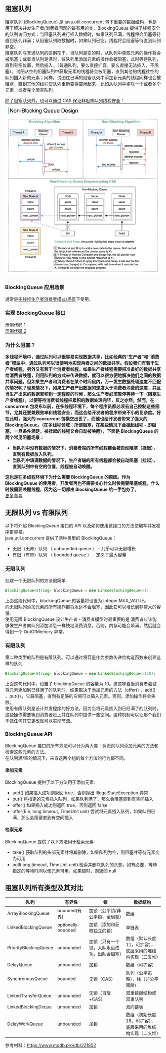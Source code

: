 ## 阻塞队列
阻塞队列 (BlockingQueue) 是 java.util.concurrent 包下重要的数据结构，也是用于解决并发生产者/消费者问题的最有用的类，BlockingQueue 提供了线程安全的队列访问方式：当阻塞队列进行插入数据时，如果队列已满，线程将会阻塞等待直到队列非满；从阻塞队列取数据时，如果队列已空，线程将会阻塞等待直到队列非空。  
阻塞队列与普通队列的区别在于，当队列是空的时，从队列中获取元素的操作将会被阻塞；或者当队列是满时，往队列里添加元素的操作会被阻塞，此时等待队列，直到有空位置，然后插入。（普通队列，要么直接扩容，要么直接无法插入，不阻塞）。试图从空的阻塞队列中获取元素的线程将会被阻塞，直到其他的线程往空的队列插入新的元素；同样，试图往已满的阻塞队列中添加新元素的线程同样也会被阻塞，直到其他的线程使队列重新变得空闲起来，比如从队列中移除一个或者多个元素，或者完全清空队列。  

除了阻塞队列外，也可以通过 CAS 保证非阻塞队列线程安全：  
![](./non-blocking-queue.PNG)
  
### BlockingQueue 应用场景
通常是[多线程生产者消费者模式/场景](../../../Tool%20Sets/Queue.java)下使用。  

### 实现 BlockingQueue 接口
[示例代码 1](MyBlockingQueue.java)  
[示例代码 2](../../../Leetcode%20Practices/algorithms/medium/1188%20Design%20Bounded%20Blocking%20Queue.java)  
  
### 为什么阻塞？
**多线程环境中，通过队列可以很容易实现数据共享，比如经典的“生产者”和“消费者”模型中，通过队列可以很便利地实现两者之间的数据共享。假设我们有若干生产者线程，另外又有若干个消费者线程。如果生产者线程需要把准备好的数据共享给消费者线程，利用队列的方式来传递数据，就可以很方便地解决他们之间的数据共享问题。但如果生产者和消费者在某个时间段内，万一发生数据处理速度不匹配的情况呢？理想情况下，如果生产者产出数据的速度大于消费者消费的速度，并且当生产出来的数据累积到一定程度的时候，那么生产者必须暂停等待一下（阻塞生产者线程），以便等待消费者线程把累积的数据处理完毕，反之亦然。然而，在 concurrent 包发布以前，在多线程环境下，每个程序员都必须去自己控制这些细节，尤其还要兼顾效率和线程安全，而这会给开发者的程序带来不小的复杂度。好在此时，强大的 concurrent 包横空出世了，而他也给开发者带来了强大的 BlockingQueue。（在多线程领域：所谓阻塞，在某些情况下会挂起线程 - 即阻塞，一旦条件满足，被挂起的线程又会自动被唤醒），下面是 BlockingQueue 的两个常见阻塞场景：**  
* **当队列中没有数据的情况下，消费者端的所有线程都会被自动阻塞（挂起），直到有数据放入队列。**
* **当队列中填满数据的情况下，生产者端的所有线程都会被自动阻塞（挂起），直到队列中有空的位置，线程被自动唤醒。**  
  
**这也是在多线程环境下为什么需要 BlockingQueue 的原因。作为 BlockingQueue 的使用者，开发者再也不需要关心什么时候需要阻塞线程，什么时候需要唤醒线程，因为这一切都由 BlockingQueue 给一手包办了。**  
[更多参考](https://www.cnblogs.com/tjudzj/p/4454490.html)  
  
## 无限队列 vs 有限队列
以下将介绍 BlockingQueue 接口的 API 以及如何使用该接口的方法使编写并发程序更容易。  
java.util.concurrent 提供了两种类型的 BlockingQueue：  
* 无限（无界）队列 （ unbounded queue ） - 几乎可以无限增长
* 有限（有界）队列 （ bounded queue ） - 定义了最大容量  
  
### 无限队列
创建一个无限队列的方法很简单  
```java
BlockingQueue<String> blockingQueue = new LinkedBlockingDeque<>();
```
上面这段代码中，blockingQueue 的容量将设置为 Integer.MAX_VALUE。  
向无限队列添加元素的所有操作都将永远不会阻塞，因此它可以增长到非常大的容量。  
使用无限 BlockingQueue 设计生产者 - 消费者模型时最重要的是 消费者应该能够像生产者向队列添加消息一样快地消费消息。否则，内存可能会填满，然后就会得到一个 OutOfMemory 异常。  
  
### 有限队列
第二种类型的队列是有限队列。可以通过将容量作为参数传递给构造函数来创建这样的队列  
```java
BlockingQueue<String> blockingQueue = new LinkedBlockingDeque<>(10);
```
上面这句代码中，设置了 blockingQueue 的容量为 10。这意味着当消费者尝试将元素添加到已经满了的队列时，结果取决于添加元素的方法（offer() 、add() 、put()），它将阻塞，直到有足够的空间可以插入元素。否则，添加操作将会失败。  
使用有限队列是设计并发程序的好方法，因为当将元素插入到已经满了的队列时，这些操作需要等到消费者赶上并在队列中提供一些空间。这种机制可以让那个我们不做任何其它更改就可以实现节流。  
  
### BlockingQueue API
BlockingQueue 接口的所有方法可以分为两大类：负责向队列添加元素的方法和检索这些元素的方法。  
在队列满/空的情况下，来自这两个组的每个方法的行为都不同。  

#### 添加元素
BlockingQueue 提供了以下方法用于添加元素:  
* add()	如果插入成功则返回 true，否则抛出 IllegalStateException 异常
* put()	将指定的元素插入队列，如果队列满了，那么会阻塞直到有空间插入
* offer() 如果插入成功则返回 true，否则返回 false
* offer(E e, long timeout, TimeUnit unit) 尝试将元素插入队列，如果队列已满，那么会阻塞直到有空间插入  

#### 检索元素
BlockingQueue 提供了以下方法用于检索元素:  
* take() 获取队列的头部元素并将其删除，如果队列为空，则阻塞并等待元素变为可用
* poll(long timeout, TimeUnit unit)	检索并删除队列的头部，如有必要，等待指定的等待时间以使元素可用，如果超时，则返回 null  
  
## 阻塞队列所有类型及其对比

|队列	|有界性	|锁	|数据结构  |
|--    |--    |-- |--       |
|ArrayBlockingQueue	|bounded(有界)	|加锁（公平锁/非公平锁、全局锁）	|数组   |
|LinkedBlockingQueue	|optionally-bounded	|加锁（添加和获取独立的锁）	|单链表 |
|PriorityBlockingQueue	|unbounded	|加锁（只有一个锁，入队永远成功，出队会阻塞）	|数组（默认长度11，可扩容），底层采用的堆结构实现（二叉堆） |
|DelayQueue	|unbounded	|加锁	|数组（可扩容） |
|SynchronousQueue	|bounded	|无锁（CAS）	|队列（公平策略）、栈（非公平策略） |
|LinkedTransferQueue	|unbounded	|无锁（自旋+CAS）	|双重数据结构或双重队列 |
|LinkedBlockingDeque	|unbounded	|加锁	|双向链表   |
|DelayWorkQueue	|unbounded	|加锁	|数组（初始长度16，可扩容），底层采用的堆结构实现（二叉堆） |

参考材料：https://www.modb.pro/db/221852  
